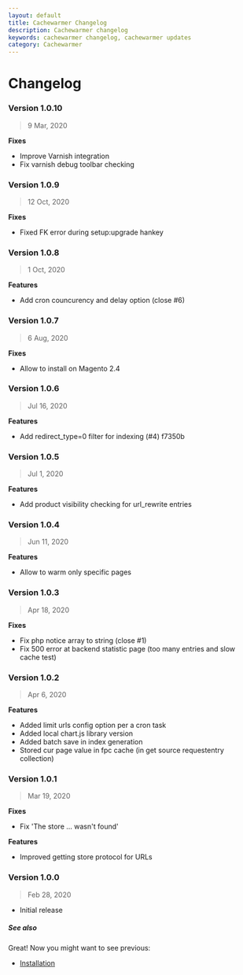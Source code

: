 ```yaml
---
layout: default
title: Cachewarmer Changelog
description: Cachewarmer changelog
keywords: cachewarmer changelog, cachewarmer updates
category: Cachewarmer
---
```


# Changelog

### Version 1.0.10

> 9 Mar, 2020

**Fixes**
 - Improve Varnish integration
 - Fix varnish debug toolbar checking

### Version 1.0.9

> 12 Oct, 2020

**Fixes**
 - Fixed FK error during setup:upgrade hankey

### Version 1.0.8

> 1 Oct, 2020

**Features**
 - Add cron councurency and delay option (close #6)

### Version 1.0.7

> 6 Aug, 2020

**Fixes**
 - Allow to install on Magento 2.4

### Version 1.0.6

> Jul 16, 2020

**Features**
 - Add redirect_type=0 filter for indexing (#4) f7350b

### Version 1.0.5

> Jul 1, 2020

**Features**
 - Add product visibility checking for url_rewrite entries

### Version 1.0.4

> Jun 11, 2020

**Features**
 - Allow to warm only specific pages

### Version 1.0.3

> Apr 18, 2020

**Fixes**
 - Fix php notice array to string (close #1)
 - Fix 500 error at backend statistic page (too many entries and slow cache test)

### Version 1.0.2

> Apr 6, 2020

**Features**
 - Added limit urls config option per a cron task
 - Added local chart.js library version
 - Added batch save in index generation
 - Stored cur page value in fpc cache (in get source requestentry collection)

### Version 1.0.1

> Mar 19, 2020

**Fixes**
 - Fix 'The store ... wasn't found'

**Features**
 - Improved getting store protocol for URLs

### Version 1.0.0

> Feb 28, 2020

 - Initial release


##### See also

Great! Now you might want to see previous:

 - [Installation](/m2/extensions/cachewarmer/installation/)
